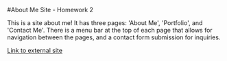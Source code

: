 #About Me Site - Homework 2

This is a site about me! It has three pages: 'About Me', 'Portfolio', and 'Contact Me'. There is a menu bar at the top of each page that allows for navigation between the pages, and a contact form submission for inquiries.  

[Link to external site](https://pindellk.github.io/About-Me-Site/)



